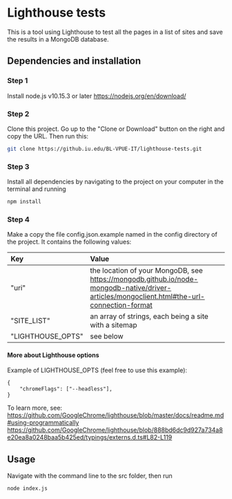 # Lighthouse tests

This is a tool using Lighthouse to test all the pages in a list of sites and save the results in a MongoDB database.

## Dependencies and installation

### Step 1
Install node.js v10.15.3 or later https://nodejs.org/en/download/

### Step 2
Clone this project. Go up to the "Clone or Download" button on the right and copy the URL. Then run this:
```bash
git clone https://github.iu.edu/BL-VPUE-IT/lighthouse-tests.git
```

### Step 3
Install all dependencies by navigating to the project on your computer in the terminal and running
```bash
npm install
```

### Step 4
Make a copy the file config.json.example named in the config directory of the project.
It contains the following values:

| Key | Value |
| :--- | :------ |
| "uri"             | the location of your MongoDB, see https://mongodb.github.io/node-mongodb-native/driver-articles/mongoclient.html#the-url-connection-format |
| "SITE_LIST"       | an array of strings, each being a site with a sitemap      |
| "LIGHTHOUSE_OPTS" | see below                                                  |

#### More about Lighthouse options
Example of LIGHTHOUSE_OPTS (feel free to use this example):

    {
        "chromeFlags": ["--headless"],
    }

To learn more, see:
https://github.com/GoogleChrome/lighthouse/blob/master/docs/readme.md#using-programmatically
https://github.com/GoogleChrome/lighthouse/blob/888bd6dc9d927a734a8e20ea8a0248baa5b425ed/typings/externs.d.ts#L82-L119

## Usage
Navigate with the command line to the src folder, then run
```bash
node index.js
```